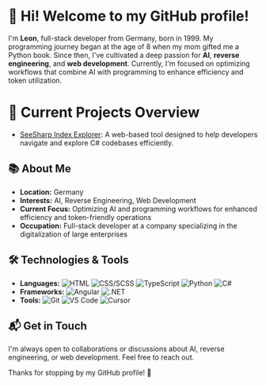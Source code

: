 # 👋 Hi! Welcome to my GitHub profile!

I'm **Leon**, full-stack developer from Germany, born in 1999. My programming journey began at the age of 8 when my mom gifted me a Python book. Since then, I've cultivated a deep passion for **AI**, **reverse engineering**, and **web development**. Currently, I'm focused on optimizing workflows that combine AI with programming to enhance efficiency and token utilization.

# 🚀 Current Projects Overview
- [SeeSharp Index Explorer](https://leonxger.github.io/SeeSharpIndexExplorer.html): A web-based tool designed to help developers navigate and explore C# codebases efficiently.



## 📚 About Me

- **Location:** Germany
- **Interests:** AI, Reverse Engineering, Web Development
- **Current Focus:** Optimizing AI and programming workflows for enhanced efficiency and token-friendly operations
- **Occupation:** Full-stack developer at a company specializing in the digitalization of large enterprises

## 🛠️ Technologies & Tools

- **Languages:** ![HTML](https://img.shields.io/badge/-HTML-E34F26?logo=html5&logoColor=white) ![CSS/SCSS](https://img.shields.io/badge/-CSS/SCSS-1572B6?logo=css3&logoColor=white) ![TypeScript](https://img.shields.io/badge/-TypeScript-3178C6?logo=typescript&logoColor=white) ![Python](https://img.shields.io/badge/-Python-3776AB?logo=python&logoColor=white) ![C#](https://img.shields.io/badge/-C%23-239120?logo=csharp&logoColor=white)
- **Frameworks:** ![Angular](https://img.shields.io/badge/-Angular-DD0031?logo=angular&logoColor=white) ![.NET](https://img.shields.io/badge/-.NET-512BD4?logo=dotnet&logoColor=white)
- **Tools:** ![Git](https://img.shields.io/badge/-Git-F05032?logo=git&logoColor=white) ![VS Code](https://img.shields.io/badge/-VS%20Code-007ACC?logo=visualstudiocode&logoColor=white) ![Cursor](https://img.shields.io/badge/-Cursor-000000?logo=cursor&logoColor=white)

## 📬 Get in Touch

I'm always open to collaborations or discussions about AI, reverse engineering, or web development. Feel free to reach out.


Thanks for stopping by my GitHub profile! 🚀
